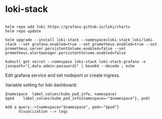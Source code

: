 # loki-stack
~~~

helm repo add loki https://grafana.github.io/loki/charts
helm repo update

helm upgrade --install loki-stack --namespace=loki-stack loki/loki-stack --set grafana.enabled=true --set prometheus.enabled=true --set   prometheus.server.persistentVolume.enabled=false --set prometheus.alertmanager.persistentVolume.enabled=false

kubectl get secret --namespace loki-stack loki-stack-grafana -o jsonpath="{.data.admin-password}" | base64 --decode ; echo

~~~

Edit grafana service and set nodeport or create ingress. 


Variable setting for loki dashboard:
~~~
$namespace	label_values(kube_pod_info, namespace)
$pod	label_values(kube_pod_info{namespace=~"$namespace"}, pod)

Add a query-->{namespace="$namespace", pod=~"$pod"}
      Visualization --> logs
      
